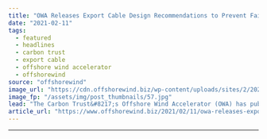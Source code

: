 ```yaml
---
title: "OWA Releases Export Cable Design Recommendations to Prevent Failure"
date: "2021-02-11"
tags: 
  - featured
  - headlines
  - carbon trust
  - export cable
  - offshore wind accelerator
  - offshorewind
source: "offshorewind"
image_url: "https://cdn.offshorewind.biz/wp-content/uploads/sites/2/2021/02/11123002/Carbon-Trust-OWA.jpg"
image_fp: "/assets/img/post_thumbnails/57.jpg"
lead: "The Carbon Trust&#8217;s Offshore Wind Accelerator (OWA) has published new recommendations for fibre optic"
article_url: "https://www.offshorewind.biz/2021/02/11/owa-releases-export-cable-design-recommendations-to-prevent-failure/"
---
```


---
